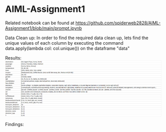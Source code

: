 # AIML-Assignment1
Related notebook can be found at https://github.com/spiderweb2828/AIML-Assignment1/blob/main/prompt.ipynb 

Data Clean up: In order to find the required data clean up, lets find the unique values of each column by executing the command data.apply(lambda col: col.unique()) on the dataframe "data"

Results:
![uniquecol_vals.png](images%2Funiquecol_vals.png)


Findings:


